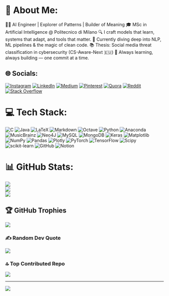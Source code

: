 # 💫 About Me:
👨‍💻 AI Engineer | Explorer of Patterns | Builder of Meaning
🎓 MSc in Artificial Intelligence @ Politecnico di Milano
🔍 I craft models that learn, systems that adapt, and tools that matter.
🌱 Currently diving deep into NLP, ML pipelines & the magic of clean code.
📚 Thesis: Social media threat classification in cybersecurity (CS-Aware-Next 🇪🇺)
🚀 Always learning, always building — one commit at a time.

## 🌐 Socials:
[![Instagram](https://img.shields.io/badge/Instagram-%23E4405F.svg?logo=Instagram&logoColor=white)](https://instagram.com/irfeazy) [![LinkedIn](https://img.shields.io/badge/LinkedIn-%230077B5.svg?logo=linkedin&logoColor=white)](https://linkedin.com/in/irfan-cela) [![Medium](https://img.shields.io/badge/Medium-12100E?logo=medium&logoColor=white)](https://medium.com/@irfeazy) [![Pinterest](https://img.shields.io/badge/Pinterest-%23E60023.svg?logo=Pinterest&logoColor=white)](https://pinterest.com/irfeazy) [![Quora](https://img.shields.io/badge/Quora-%23B92B27.svg?logo=Quora&logoColor=white)](https://quora.com/profile/irfeazy) [![Reddit](https://img.shields.io/badge/Reddit-%23FF4500.svg?logo=Reddit&logoColor=white)](https://reddit.com/user/Traditional-Piano-15 ) [![Stack Overflow](https://img.shields.io/badge/-Stackoverflow-FE7A16?logo=stack-overflow&logoColor=white)](https://stackoverflow.com/users/22934939)

# 💻 Tech Stack:
![C](https://img.shields.io/badge/c-%2300599C.svg?style=for-the-badge&logo=c&logoColor=white) ![Java](https://img.shields.io/badge/java-%23ED8B00.svg?style=for-the-badge&logo=openjdk&logoColor=white) ![LaTeX](https://img.shields.io/badge/latex-%23008080.svg?style=for-the-badge&logo=latex&logoColor=white) ![Markdown](https://img.shields.io/badge/markdown-%23000000.svg?style=for-the-badge&logo=markdown&logoColor=white) ![Octave](https://img.shields.io/badge/OCTAVE-darkblue?style=for-the-badge&logo=octave&logoColor=fcd683) ![Python](https://img.shields.io/badge/python-3670A0?style=for-the-badge&logo=python&logoColor=ffdd54) ![Anaconda](https://img.shields.io/badge/Anaconda-%2344A833.svg?style=for-the-badge&logo=anaconda&logoColor=white) ![MusicBrainz](https://img.shields.io/badge/Musicbrainz-EB743B?style=for-the-badge&logo=musicbrainz&logoColor=BA478F) ![Neo4J](https://img.shields.io/badge/Neo4j-008CC1?style=for-the-badge&logo=neo4j&logoColor=white) ![MySQL](https://img.shields.io/badge/mysql-4479A1.svg?style=for-the-badge&logo=mysql&logoColor=white) ![MongoDB](https://img.shields.io/badge/MongoDB-%234ea94b.svg?style=for-the-badge&logo=mongodb&logoColor=white) ![Keras](https://img.shields.io/badge/Keras-%23D00000.svg?style=for-the-badge&logo=Keras&logoColor=white) ![Matplotlib](https://img.shields.io/badge/Matplotlib-%23ffffff.svg?style=for-the-badge&logo=Matplotlib&logoColor=black) ![NumPy](https://img.shields.io/badge/numpy-%23013243.svg?style=for-the-badge&logo=numpy&logoColor=white) ![Pandas](https://img.shields.io/badge/pandas-%23150458.svg?style=for-the-badge&logo=pandas&logoColor=white) ![Plotly](https://img.shields.io/badge/Plotly-%233F4F75.svg?style=for-the-badge&logo=plotly&logoColor=white) ![PyTorch](https://img.shields.io/badge/PyTorch-%23EE4C2C.svg?style=for-the-badge&logo=PyTorch&logoColor=white) ![TensorFlow](https://img.shields.io/badge/TensorFlow-%23FF6F00.svg?style=for-the-badge&logo=TensorFlow&logoColor=white) ![Scipy](https://img.shields.io/badge/SciPy-%230C55A5.svg?style=for-the-badge&logo=scipy&logoColor=%white) ![scikit-learn](https://img.shields.io/badge/scikit--learn-%23F7931E.svg?style=for-the-badge&logo=scikit-learn&logoColor=white) ![GitHub](https://img.shields.io/badge/github-%23121011.svg?style=for-the-badge&logo=github&logoColor=white) ![Notion](https://img.shields.io/badge/Notion-%23000000.svg?style=for-the-badge&logo=notion&logoColor=white)
# 📊 GitHub Stats:
![](https://github-readme-stats.vercel.app/api?username=IrfEazy&theme=ambient_gradient&hide_border=false&include_all_commits=true&count_private=true)<br/>
![](https://github-readme-streak-stats.herokuapp.com/?user=IrfEazy&theme=ambient_gradient&hide_border=false)<br/>
![](https://github-readme-stats.vercel.app/api/top-langs/?username=IrfEazy&theme=ambient_gradient&hide_border=false&include_all_commits=true&count_private=true&layout=compact)

## 🏆 GitHub Trophies
![](https://github-profile-trophy.vercel.app/?username=IrfEazy&theme=ambient_gradient&no-frame=false&no-bg=true&margin-w=4)

### ✍️ Random Dev Quote
![](https://quotes-github-readme.vercel.app/api?type=horizontal&theme=radical)

### 🔝 Top Contributed Repo
![](https://github-contributor-stats.vercel.app/api?username=IrfEazy&limit=5&theme=ambient_gradient&combine_all_yearly_contributions=true)

---
[![](https://visitcount.itsvg.in/api?id=IrfEazy&icon=10&color=13)](https://visitcount.itsvg.in)

<!-- Proudly created with GPRM ( https://gprm.itsvg.in ) -->

